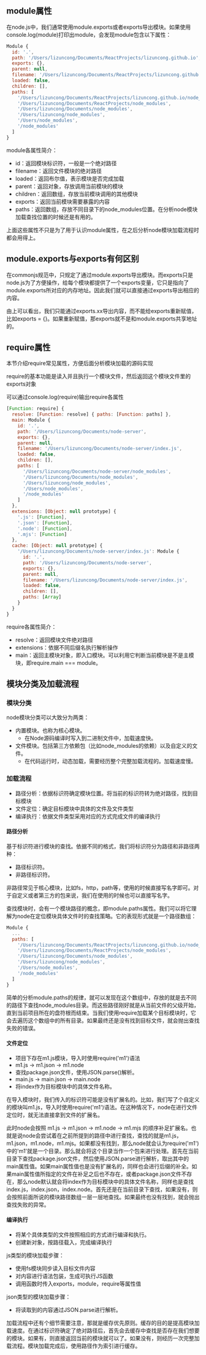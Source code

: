 ## module属性
在node.js中，我们通常使用module.exports或者exports导出模块。如果使用console.log(module)打印出module，会发现module包含以下属性：
```js
Module {
  id: '.',
  path: '/Users/lizuncong/Documents/ReactProjects/lizuncong.github.io',
  exports: {},
  parent: null,
  filename: '/Users/lizuncong/Documents/ReactProjects/lizuncong.github.io/test.js',
  loaded: false,
  children: [],
  paths: [
    '/Users/lizuncong/Documents/ReactProjects/lizuncong.github.io/node_modules',
    '/Users/lizuncong/Documents/ReactProjects/node_modules',
    '/Users/lizuncong/Documents/node_modules',
    '/Users/lizuncong/node_modules',
    '/Users/node_modules',
    '/node_modules'
  ]
}
```
module各属性简介：
- id：返回模块标识符，一般是一个绝对路径
- filename：返回文件模块的绝对路径
- loaded：返回布尔值，表示模块是否完成加载
- parent：返回对象，存放调用当前模块的模块
- children：返回数组，存放当前模块调用的其他模块
- exports：返回当前模块需要暴露的内容
- paths：返回数组，存放不同目录下的node_modules位置。在分析node模块加载查找位置的时候还是有用的。

上面这些属性不只是为了用于认识module属性，在之后分析node模块加载流程时都会用得上。

## module.exports与exports有何区别
在commonjs规范中，只规定了通过module.exports导出模块。而exports只是node.js为了方便操作，给每个模块都提供了一个exports变量，它只是指向了module.exports所对应的内存地址。因此我们就可以直接通过exports导出相应的内容。

由上可以看出，我们只能通过exports.xx导出内容，而不能给exports重新赋值，比如exports = {}。如果重新赋值，那exports就不是和module.exports共享地址的。

## require属性
本节介绍require常见属性，方便后面分析模块加载的源码实现

require的基本功能是读入并且执行一个模块文件，然后返回这个模块文件里的exports对象

可以通过console.log(require)输出require各属性
```js
[Function: require] {
  resolve: [Function: resolve] { paths: [Function: paths] },
  main: Module {
    id: '.',
    path: '/Users/lizuncong/Documents/node-server',
    exports: {},
    parent: null,
    filename: '/Users/lizuncong/Documents/node-server/index.js',
    loaded: false,
    children: [],
    paths: [
      '/Users/lizuncong/Documents/node-server/node_modules',
      '/Users/lizuncong/Documents/node_modules',
      '/Users/lizuncong/node_modules',
      '/Users/node_modules',
      '/node_modules'
    ]
  },
  extensions: [Object: null prototype] {
    '.js': [Function],
    '.json': [Function],
    '.node': [Function],
    '.mjs': [Function]
  },
  cache: [Object: null prototype] {
    '/Users/lizuncong/Documents/node-server/index.js': Module {
      id: '.',
      path: '/Users/lizuncong/Documents/node-server',
      exports: {},
      parent: null,
      filename: '/Users/lizuncong/Documents/node-server/index.js',
      loaded: false,
      children: [],
      paths: [Array]
    }
  }
}
```

require各属性简介：
- resolve：返回模块文件绝对路径
- extensions：依据不同后缀名执行解析操作
- main：返回主模块对象，即入口模块。可以利用它判断当前模块是不是主模块，即require.main === module。

## 模块分类及加载流程
### 模块分类
node模块分类可以大致分为两类：
- 内置模块。也称为核心模块。
    + 在Node源码编译时写入到二进制文件中，加载速度快。
- 文件模块。包括第三方依赖包（比如node_modules的依赖）以及自定义的文件。
    + 在代码运行时，动态加载，需要经历整个完整加载流程的。加载速度慢。

### 加载流程
- 路径分析：依据标识符确定模块位置。将当前的标识符转为绝对路径，找到目标模块
- 文件定位：确定目标模块中具体的文件及文件类型
- 编译执行：依据文件类型采用对应的方式完成文件的编译执行

#### 路径分析
基于标识符进行模块的查找。依据不同的格式，我们将标识符分为路径和非路径两种：
- 路径标识符。
- 非路径标识符。

非路径常见于核心模块，比如fs，http，path等，使用的时候直接写名字即可。对于自定义或者第三方的包来说，我们在使用的时候也可以直接写名字。

查找模块时，会有一个模块路径的概念，即module.paths属性。我们可以将它理解为node在定位模块具体文件时的查找策略。它的表现形式就是一个路径数组：
```js
Module {
  ...
  paths: [
    '/Users/lizuncong/Documents/ReactProjects/lizuncong.github.io/node_modules',
    '/Users/lizuncong/Documents/ReactProjects/node_modules',
    '/Users/lizuncong/Documents/node_modules',
    '/Users/lizuncong/node_modules',
    '/Users/node_modules',
    '/node_modules'
  ]
}
```
简单的分析module.paths的规律，就可以发现在这个数组中，存放的就是去不同的路径下查找node_modules目录。而这些路径刚好就是从当前文件的父级开始，直到当前项目所在的盘符根而结束。当我们使用require加载某个目标模块时，它会去遍历这个数组中的所有目录。如果最终还是没有找到目标文件，就会抛出查找失败的错误。

#### 文件定位
- 项目下存在m1.js模块，导入时使用require('m1')语法
- m1.js -> m1.json -> m1.node
- 查找package.json文件，使用JSON.parse()解析。
- main.js -> main.json -> main.node
- 将index作为目标模块中的具体文件名称。

在导入模块时，我们传入的标识符可能是没有扩展名的。比如，我们写了个自定义的模块叫m1.js，导入时使用require('m1')语法。在这种情况下，node在进行文件定位时，就无法直接拿到文件的扩展名。

此时node会按照 m1.js -> m1.json -> m1.node -> m1.mjs 的顺序补足扩展名。也就是说node会尝试着在之前所提到的路径中进行查找，查找的就是m1.js，m1.json，m1.node，m1.mjs。如果都没有找到，那么node就会认为require('m1')中的'm1'就是一个目录。那么就会将这个目录当作一个包来进行处理。首先在当前目录下查找package.json文件，然后使用JSON.parse进行解析，取出其中的main属性值。如果main属性值也是没有扩展名的，同样也会进行后缀的补全。如果main属性值所指定的文件在补足之后也不存在，或者package.json文件不存在，那么node默认就会将index作为目标模块中的具体文件名称，同样也是查找index.js，index.json，index.node。首先还是在当前目录下查找，如果没有，则会按照前面所说的模块路径数组一层一层地查找。如果最终也没有找到，就会抛出查找失败的异常。


#### 编译执行
- 将某个具体类型的文件按照相应的方式进行编译和执行。
- 创建新对象，按路径载入，完成编译执行

js类型的模块加载步骤：
- 使用fs模块同步读入目标文件内容
- 对内容进行语法包装，生成可执行JS函数
- 调用函数时传入exports，module，require等属性值

json类型的模块加载步骤：
- 将读取到的内容通过JSON.parse进行解析。


加载流程中还有个细节需要注意，那就是缓存优先原则。缓存的目的是提高模块加载速度。在通过标识符确定了绝对路径后，首先会去缓存中查找是否存在我们想要的模块。如果有，则直接返回当前的模块就可以了。如果没有，则经历一次完整加载流程。模块加载完成后，使用路径作为索引进行缓存。

